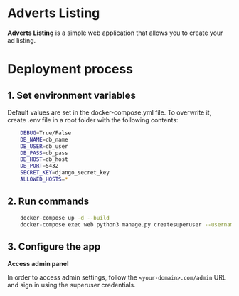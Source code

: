 # Adverts Listing

**Adverts Listing** is a simple web application that allows you to create your ad listing.

# Deployment process

## 1. Set environment variables
Default values are set in the docker-compose.yml file. 
To overwrite it, create .env file in a root folder with the following contents:

```bash
    DEBUG=True/False
    DB_NAME=db_name
    DB_USER=db_user
    DB_PASS=db_pass
    DB_HOST=db_host
    DB_PORT=5432
    SECRET_KEY=django_secret_key
    ALLOWED_HOSTS=*
```

## 2. Run commands

```bash
    docker-compose up -d --build
    docker-compose exec web python3 manage.py createsuperuser --username admin
```

## 3. Configure the app

**Access admin panel**

In order to access admin settings, follow the `<your-domain>.com/admin` URL and sign in
using the superuser credentials.
